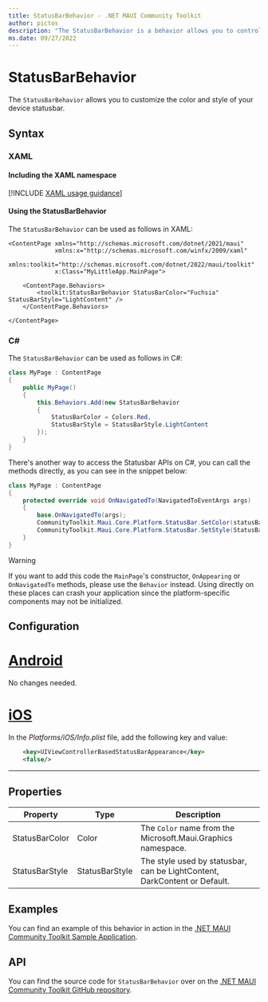 ```yaml
---
title: StatusBarBehavior - .NET MAUI Community Toolkit
author: pictos
description: "The StatusBarBehavior is a behavior allows you to control the statusbar's style."
ms.date: 09/27/2022
---
```


# StatusBarBehavior

The `StatusBarBehavior` allows you to customize the color and style of your device statusbar.

## Syntax

### XAML

#### Including the XAML namespace

[!INCLUDE [XAML usage guidance](../includes/xaml-usage.md)]

#### Using the StatusBarBehavior

The `StatusBarBehavior` can be used as follows in XAML:

```xaml
<ContentPage xmlns="http://schemas.microsoft.com/dotnet/2021/maui"
             xmlns:x="http://schemas.microsoft.com/winfx/2009/xaml"
             xmlns:toolkit="http://schemas.microsoft.com/dotnet/2022/maui/toolkit"
             x:Class="MyLittleApp.MainPage">
    
    <ContentPage.Behaviors>
        <toolkit:StatusBarBehavior StatusBarColor="Fuchsia" StatusBarStyle="LightContent" />
    </ContentPage.Behaviors>

</ContentPage>
```

### C#

The `StatusBarBehavior` can be used as follows in C#:

```csharp
class MyPage : ContentPage
{
    public MyPage()
    {
        this.Behaviors.Add(new StatusBarBehavior
        {
            StatusBarColor = Colors.Red,
            StatusBarStyle = StatusBarStyle.LightContent
        });
    }
}
```

There's another way to access the Statusbar APIs on C#, you can call the methods directly, as you can see in the snippet below:

```csharp
class MyPage : ContentPage
{
    protected override void OnNavigatedTo(NavigatedToEventArgs args)
    {
        base.OnNavigatedTo(args);
        CommunityToolkit.Maui.Core.Platform.StatusBar.SetColor(statusBarColor);
        CommunityToolkit.Maui.Core.Platform.StatusBar.SetStyle(StatusBarStyle.LightContent);
    }
}
```

> [!WARNING]
> If you want to add this code the `MainPage`'s constructor, `OnAppearing` or `OnNavigatedTo` methods, please use the `Behavior` instead.
> Using directly on these places can crash your application since the platform-specific components may not be initialized.

## Configuration

# [Android](#tab/android)

No changes needed.

# [iOS](#tab/ios)

In the _Platforms/iOS/Info.plist_ file, add the following key and value:

```xml
    <key>UIViewControllerBasedStatusBarAppearance</key>
    <false/>
```

-----

## Properties

|Property  |Type  |Description  |
|---------|---------|---------|
| StatusBarColor | Color | The `Color` name from the Microsoft.Maui.Graphics namespace. |
| StatusBarStyle | StatusBarStyle | The style used by statusbar, can be LightContent, DarkContent or Default. |

## Examples

You can find an example of this behavior in action in the [.NET MAUI Community Toolkit Sample Application](https://github.com/CommunityToolkit/Maui/blob/main/samples/CommunityToolkit.Maui.Sample/Pages/Behaviors/StatusBarBehaviorPage.xaml).

## API

You can find the source code for `StatusBarBehavior` over on the [.NET MAUI Community Toolkit GitHub repository](https://github.com/CommunityToolkit/Maui/blob/main/src/CommunityToolkit.Maui/Behaviors/PlatformBehaviors/StatusBar/StatusBarBehavior.shared.cs).
